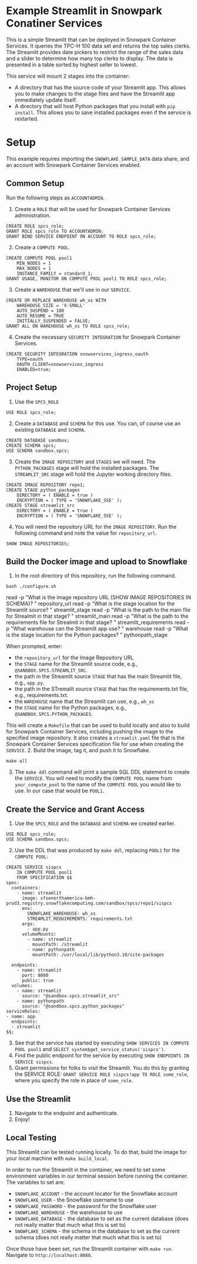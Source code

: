 # Example Streamlit in Snowpark Conatiner Services
This is a simple Streamlit that can be deployed in 
Snowpark Container Services. It queries the TPC-H 100 
data set and returns the top sales clerks. The Streamlit
provides date pickers to restrict the range of the sales
data and a slider to determine how many top clerks to display.
The data is presented in a table sorted by highest seller
to lowest.

This service will mount 2 stages into the container:
* A directory that has the source code of your Streamlit app. 
  This allows you to make changes to the stage files and have
  the Streamlit app immediately update itself.
* A directory that will host Python packages that you install
  with `pip install`. This allows you to save installed packages
  even if the service is restarted.


# Setup
This example requires importing the `SNOWFLAKE_SAMPLE_DATA`
data share, and an account with Snowpark Container Services
enabled.

## Common Setup
Run the following steps as `ACCOUNTADMIN`.
1. Create a `ROLE` that will be used for Snowpark Container Services administration.
```
CREATE ROLE spcs_role;
GRANT ROLE spcs_role TO ACCOUNTADMIN;
GRANT BIND SERVICE ENDPOINT ON ACCOUNT TO ROLE spcs_role;
```
2. Create a `COMPUTE POOL`.
```
CREATE COMPUTE POOL pool1
    MIN_NODES = 1
    MAX_NODES = 1
    INSTANCE_FAMILY = standard_1;
GRANT USAGE, MONITOR ON COMPUTE POOL pool1 TO ROLE spcs_role;
```
3. Create a `WAREHOUSE` that we'll use in our `SERVICE`.
```
CREATE OR REPLACE WAREHOUSE wh_xs WITH
    WAREHOUSE_SIZE = 'X-SMALL'
    AUTO_SUSPEND = 180
    AUTO_RESUME = TRUE
    INITIALLY_SUSPENDED = FALSE;
GRANT ALL ON WAREHOUSE wh_xs TO ROLE spcs_role;
```
4. Create the necessary `SECURITY INTEGRATION` for Snowpark Container Services.
```
CREATE SECURITY INTEGRATION snowservices_ingress_oauth
    TYPE=oauth
    OAUTH_CLIENT=snowservices_ingress
    ENABLED=true;
```

## Project Setup
1. Use the `SPCS_ROLE`
```
USE ROLE spcs_role;
```
2. Create a `DATABASE` and `SCHEMA` for this use. You can, of course use
  an existing `DATABASE` and `SCHEMA`.
```
CREATE DATABASE sandbox;
CREATE SCHEMA spcs;
USE SCHEMA sandbox.spcs;
```
3. Create the `IMAGE REPOSITORY` and `STAGES` we will need. 
  The `PYTHON_PACKAGES` stage will hold the installed packages. The
  `STREAMLIT_SRC` stage will hold the Jupyter working directory files.
```
CREATE IMAGE REPOSITORY repo1;
CREATE STAGE python_packages 
    DIRECTORY = ( ENABLE = true ) 
    ENCRYPTION = ( TYPE = 'SNOWFLAKE_SSE' );
CREATE STAGE streamlit_src 
    DIRECTORY = ( ENABLE = true ) 
    ENCRYPTION = ( TYPE = 'SNOWFLAKE_SSE' );
```
4. You will need the repository URL for the `IMAGE REPOSITORY`. Run
  the following command and note the value for `repository_url`.
```
SHOW IMAGE REPOSITORIES;
```

## Build the Docker image and upload to Snowflake
1. In the root directory of this repository, run the following command.
```
bash ./configure.sh
```

read -p "What is the image repository URL (SHOW IMAGE REPOSITORIES IN SCHEMA)? " repository_url
read -p "What is the stage location for the Streamlit source? " streamlit_stage
read -p "What is the path to the main file for Strealmit in that stage? " streamlit_main
read -p "What is the path to the requirements file for Strealmit in that stage? " streamlit_requirements
read -p "What warehouse can the Streamlit app use? " warehouse
read -p "What is the stage location for the Python packages? " pythonpath_stage

  When prompted, enter:
  * the `repository_url` for the Image Repository URL
  * the `STAGE` name for the Streamlit source code, e.g., `@SANDBOX.SPCS.STREAMLIT_SRC`.
  * the path in the Streamlit source `STAGE` that has the main Streamlit file, e.g., `app.py`.
  * the path in the STremalit source `STAGE` that has the requirements.txt file, e.g., requirements.txt.
  * the `WAREHOUSE` name that the Streamlit can use, e.g., `wh_xs`
  * the `STAGE` name for the Python packages, e.g., `@SANDBOX.SPCS.PYTHON_PACKAGES`.

  This will create a `Makefile` that can be used to build locally and also
  to build for Snowpark Container Services, including pushing the image to
  the specified image repository. It also creates a `streamlit.yaml` file that is
  the Snowpark Container Services specification file for use when creating the `SERVICE`.
2. Build the image, tag it, and push it to Snowflake.
```
make all
```
3. The `make ddl` command will print a sample SQL DDL statement to create
  the `SERVICE`. You will need to modify the `COMPUTE POOL` name from `your_compute_pool`
  to the name of the `COMPUTE POOL` you would like to use. In our case that 
  would be `POOL1`.

## Create the Service and Grant Access
1. Use the `SPCS_ROLE` and the `DATABASE` and `SCHEMA` we created earlier.
```
USE ROLE spcs_role;
USE SCHEMA sandbox.spcs;
```
2. Use the DDL that was produced by `make ddl`, replacing `POOL1` for the 
  `COMPUTE POOL`:
```
CREATE SERVICE sispcs
    IN COMPUTE POOL pool1
    FROM SPECIFICATION $$
spec:
  containers:
    - name: streamlit
      image: sfsenorthamerica-bmh-prod3.registry.snowflakecomputing.com/sandbox/spcs/repo1/sispcs
      env:
        SNOWFLAKE_WAREHOUSE: wh_xs
        STREAMLIT_REQUIREMENTS: requirements.txt
      args:
        - app.py
      volumeMounts:
        - name: streamlit
          mountPath: /streamlit
        - name: pythonpath
          mountPath: /usr/local/lib/python3.10/site-packages

  endpoints:
    - name: streamlit
      port: 8080
      public: true
  volumes:
    - name: streamlit
      source: "@sandbox.spcs.streamlit_src"
    - name: pythonpath
      source: "@sandbox.spcs.python_packages"
serviceRoles:
- name: app
  endpoints:
  - streamlit
$$;
```
3. See that the service has started by executing `SHOW SERVICES IN COMPUTE POOL pool1` 
  and `SELECT system$get_service_status('sispcs')`.
4. Find the public endpoint for the service by executing `SHOW ENDPOINTS IN SERVICE sispcs`.
5. Grant permissions for folks to visit the Streamlit. You do this by granting 
   the SERVICE ROLE: `GRANT SERVICE ROLE sispcs!app TO ROLE some_role`, 
   where you specify the role in place of `some_role`.

## Use the Streamlit
1. Navigate to the endpoint and authenticate.
2. Enjoy!


## Local Testing
This Streamlit can be tested running locally. To do that, build the
image for your local machine with `make build_local`.

In order to run the Streamlit in the container, we need to set some 
environment variables in our terminal session before running the 
container. The variables to set are:
* `SNOWFLAKE_ACCOUNT` - the account locator for the Snowflake account
* `SNOWFLAKE_USER` - the Snowflake username to use
* `SNOWFLAKE_PASSWORD` - the password for the Snowflake user
* `SNOWFLAKE_WAREHOUSE` - the warehouse to use
* `SNOWFLAKE_DATABASE` - the database to set as the current database (does not really matter that much what this is set to)
* `SNOWFLAKE_SCHEMA` - the schema in the database to set as the current schema (does not really matter that much what this is set to)

Once those have been set, run the Streamlit container with `make run`. Navigate
to `http://localhost:8080`.